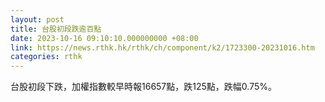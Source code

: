 ```yaml
---
layout: post
title: 台股初段跌逾百點
date: 2023-10-16 09:10:10.000000000 +08:00
link: https://news.rthk.hk/rthk/ch/component/k2/1723300-20231016.htm
categories: rthk
---
```


台股初段下跌，加權指數較早時報16657點，跌125點，跌幅0.75%。
